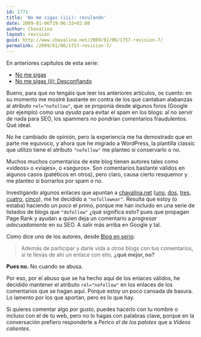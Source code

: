 ```yaml
---
id: 1771
title: 'No me sigas (iii): reculando'
date: 2009-01-06T19:06:33+02:00
author: Chavalina
layout: revision
guid: http://www.chavalina.net/2009/01/06/1757-revision-7/
permalink: /2009/01/06/1757-revision-7/
---
```

En anteriores capítulos de esta serie:

  * [No me sigas](http://www.chavalina.net/2005/01/19/post-330/)
  * [No me sigas (ii): Desconfiando](http://www.chavalina.net/2005/01/20/post-331/)

Bueno, para que no tengáis que leer los anteriores artículos, os cuento: en su momento me mostré bastante en contra de los que cantaban alabanzas al atributo `rel="nofollow"`, que se proponía desde algunos foros (Google por ejemplo) como una _ayuda_ para evitar el spam en los blogs: al no servir de nada para SEO, los spammers no pondrían comentarios fraudulentos. Qué ideal.

No he cambiado de opinión, pero la experiencia me ha demostrado que en parte me equivoco, y ahora que he migrado a WordPress, la plantilla classic que utilizo tiene el atributo `"nofollow"` me planteo si conservarlo o no.

Muchos muchos comentarios de este blog tienen autores tales como «vídeos» o «viajes», o «seguros». Son comentarios bastante válidos en algunos casos (patéticos en otros), pero claro, causa cierto resquemor y me planteo si borrarlos por spam o no.

Investigando algunos enlaces que apuntan a [chavalina.net](http://chavalina.net) ([uno](http://www.ulove-tech.com/i-do-or-i-dont-53-do-follows-blogs/), [dos](http://deltomate1.blogspot.com/2008/07/lista-nofollow-dofollow-listado-blogs.html), [tres](http://www.xeroblog.com/que-es-dofollow/), [cuatro](http://blogenserio.com/2008/03/33-blogs-esplendidos-en-donde-comentar/), [cinco](http://blogsdofollow.com/)), me he decidido a `"nofollowear"`. Resulta que estoy (o estaba) haciendo _un poco_ el primo, porque me han incluido en una serie de listados de blogs que `"dofollow"` ¿qué significa esto? pues que propagan Page Rank y ayudan a quien deja un comentario a _progresar adecuadamente_ en su SEO. A salir más arriba en Google y tal.

Como dice uno de los autores, desde [Blog en serio](http://blogenserio.com/2008/03/33-blogs-esplendidos-en-donde-comentar/):

> Además de participar y darle vida a otros blogs con tus comentarios, si te llevas de ahí un enlace con ello, **¿qué mejor, no?**

**Pues no.** No cuando se abusa.

Por eso, por el abuso que se ha hecho aquí de los enlaces válidos, he decidido mantener el atributo `rel="nofollow"` en los enlaces de los comentarios que se hagan aquí. Porque estoy un poco cansada de basura. Lo lamento por los que aportan, pero es lo que hay.

Si quieres comentar algo _por gusto_, puedes hacerlo con tu nombre o incluso con el de tu web, pero no lo hagas con palabras clave, porque en la conversación prefiero responderle a _Perico el de los palotes_ que a _Vídeos calientes_.